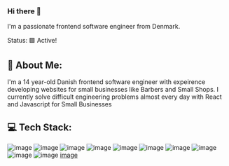 ### Hi there 👋

I'm a passionate frontend software engineer from Denmark.

Status: 🟩 Active!

## 💫 About Me:
I'm a 14 year-old Danish frontend software engineer with expeirence developing websites for small businesses like Barbers and Small Shops.
I currently solve difficult engineering problems almost every day with React and Javascript for Small Businesses

## 💻 Tech Stack:
![image]({https://img.shields.io/badge/HTML5-E34F26?style=for-the-badge&logo=html5&logoColor=white}) ![image]({https://img.shields.io/badge/CSS3-1572B6?style=for-the-badge&logo=css3&logoColor=white}) ![image]({https://img.shields.io/badge/JavaScript-323330?style=for-the-badge&logo=javascript&logoColor=F7DF1E}) ![image]({https://img.shields.io/badge/JavaScript-323330?style=for-the-badge&logo=javascript&logoColor=F7DF1E}) ![image]({https://img.shields.io/badge/React-20232A?style=for-the-badge&logo=react&logoColor=61DAFB}) ![image]({https://img.shields.io/badge/next.js-000000?style=for-the-badge&logo=nextdotjs&logoColor=white}) ![image]({https://img.shields.io/badge/Node.js-339933?style=for-the-badge&logo=nodedotjs&logoColor=white}) ![image]({https://img.shields.io/badge/Node.js-339933?style=for-the-badge&logo=nodedotjs&logoColor=white}) ![image]({https://img.shields.io/badge/npm-CB3837?style=for-the-badge&logo=npm&logoColor=white}) ![image]({https://img.shields.io/badge/TypeScript-007ACC?style=for-the-badge&logo=typescript&logoColor=white}) [image]({https://img.shields.io/badge/Lua-2C2D72?style=for-the-badge&logo=lua&logoColor=white}) 


<!--
**AkselGlyholt/AkselGlyholt** is a ✨ _special_ ✨ repository because its `README.md` (this file) appears on your GitHub profile.

Here are some ideas to get you started:

- 🔭 I’m currently working on ...
- 🌱 I’m currently learning ...
- 👯 I’m looking to collaborate on ...
- 🤔 I’m looking for help with ...
- 💬 Ask me about ...
- 📫 How to reach me: ...
- 😄 Pronouns: ...
- ⚡ Fun fact: ...
-->
